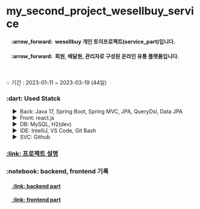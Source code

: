 # my_second_project_wesellbuy_service
<!-- 설명 -->
<div>
  <h4>&nbsp;&nbsp;&nbsp;&nbsp;:arrow_forward:&nbsp;&nbsp;wesellbuy 개인 토이프로젝트(service_part)입니다.</h4>
  <h4>&nbsp;&nbsp;&nbsp;&nbsp;:arrow_forward:&nbsp;&nbsp;회원, 배달원, 관리자로 구성된 온라인 유통 플랫폼입니다.</h4>
</div>
<br />

<!-- 프로젝트 기간 -->
:bulb: 기간 : 2023-01-11 ~ 2023-03-19 (44일)<br />

<!-- 사용 기술 -->
<div>
  <h3>:dart: Used Statck</h3>
  
  &nbsp;&nbsp;&nbsp;&nbsp;:arrow_forward:&nbsp;&nbsp;Back: Java 17, Spring Boot, Spring MVC, JPA, QueryDsl, Data JPA<br />
  &nbsp;&nbsp;&nbsp;&nbsp;:arrow_forward:&nbsp;&nbsp;Front: react.js<br />
  &nbsp;&nbsp;&nbsp;&nbsp;:arrow_forward:&nbsp;&nbsp;DB: MySQL, H2(dev)<br />
  &nbsp;&nbsp;&nbsp;&nbsp;:arrow_forward:&nbsp;&nbsp;IDE: IntelliJ, VS Code, Git Bash<br />
  &nbsp;&nbsp;&nbsp;&nbsp;:arrow_forward:&nbsp;&nbsp;SVC: Github <br />
</div>
<!-- 사이트 링크 연결 -->

<!-- detail 링크 연결 -->
<h3>
  <a href="https://puzzled-detail-b29.notion.site/wesellbye-62d6d16150e54d8d8d098bb1fcc62583" 
     title="프로젝트 설명">
    :link: 프로젝트 설명
  </a>
</h3>

<!-- backend, front 기록 -->
<div>
  <h3>
    :notebook: backend, frontend 기록 
  </h3>
  <h4>
    &nbsp;&nbsp;&nbsp;&nbsp;<a href="https://github.com/coderwin/my_second_project_wesellbuy_backend.git" 
       title="backend part 기록">
      :link: backend part
    </a>
  </h4>
  <h4>
    &nbsp;&nbsp;&nbsp;&nbsp;<a href="https://github.com/coderwin/my_second_project_wesellbuy_front.git" 
       title="frontend part 기록">
      :link: frontend part
    </a>
  </h4>
</div>
